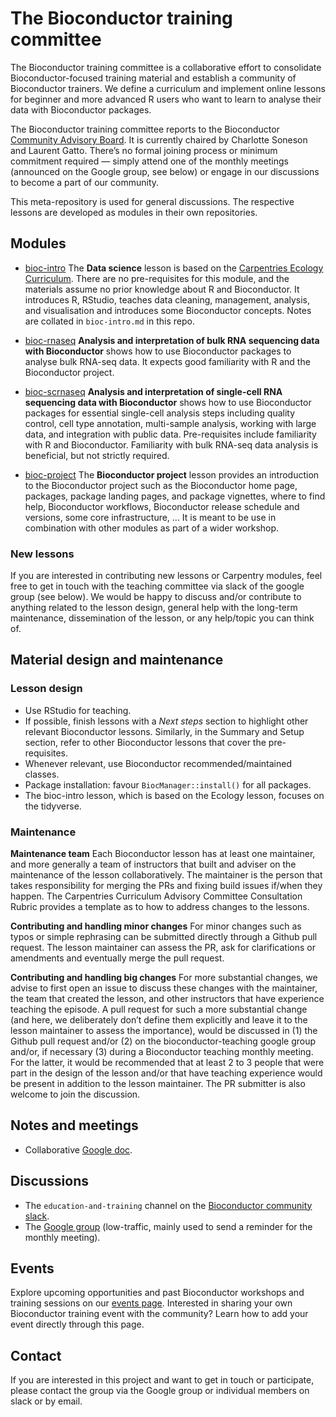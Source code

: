 # The Bioconductor training committee

The Bioconductor training committee is a collaborative effort to
consolidate Bioconductor-focused training material and establish
a community of Bioconductor trainers. We define a curriculum and
implement online lessons for beginner and more advanced R users
who want to learn to analyse their data with Bioconductor packages.

The Bioconductor training committee reports to the Bioconductor
[Community Advisory Board](http://bioconductor.org/about/community-advisory-board/).
It is currently chaired by Charlotte Soneson and Laurent Gatto.
There’s no formal joining process or minimum commitment required — simply attend one of the monthly meetings (announced on the Google group, see below) or engage in our discussions to become a part of our community.

This meta-repository is used for general discussions. The respective
lessons are developed as modules in their own repositories.

## Modules

- [bioc-intro](https://carpentries-incubator.github.io/bioc-intro/)
  The **Data science** lesson is based on the [Carpentries Ecology
  Curriculum](https://datacarpentry.org/lessons/#ecology-workshop). There
  are no pre-requisites for this module, and the materials assume no
  prior knowledge about R and Bioconductor. It introduces R, RStudio,
  teaches data cleaning, management, analysis, and visualisation and
  introduces some Bioconductor concepts. Notes are collated in
  `bioc-intro.md` in this repo.

- [bioc-rnaseq](https://carpentries-incubator.github.io/bioc-rnaseq/)
 **Analysis and interpretation of bulk RNA sequencing data with
  Bioconductor** shows how to use Bioconductor packages to analyse
  bulk RNA-seq data. It expects good familiarity with R and the
  Bioconductor project.

- [bioc-scrnaseq](https://carpentries-incubator.github.io/bioc-scrnaseq/)
  **Analysis and interpretation of single-cell RNA sequencing data with
  Bioconductor** shows how to use Bioconductor packages for essential single-cell
  analysis steps including quality control, cell type annotation, multi-sample
  analysis, working with large data, and integration with public data.
  Pre-requisites include familiarity with R and Bioconductor. Familiarity with
  bulk RNA-seq data analysis is beneficial, but not strictly required.    

- [bioc-project](https://carpentries-incubator.github.io/bioc-project/)
  The **Bioconductor project** lesson provides an introduction to the
  Bioconductor project such as the Bioconductor home page, packages,
  package landing pages, and package vignettes, where to find help,
  Bioconductor workflows, Bioconductor release schedule and versions,
  some core infrastructure, ... It is meant to be use in combination
  with other modules as part of a wider workshop.

### New lessons

If you are interested in contributing new lessons or Carpentry modules,
feel free to get in touch with the teaching committee via slack of the
google group (see below). We would be happy to discuss and/or contribute
to anything related to the lesson design, general help with the long-term
maintenance, dissemination of the lesson, or any help/topic you can think of.

## Material design and maintenance

### Lesson design

- Use RStudio for teaching.
- If possible, finish lessons with a *Next steps* section to highlight
  other relevant Bioconductor lessons. Similarly, in the Summary and
  Setup section, refer to other Bioconductor lessons that cover the
  pre-requisites.
- Whenever relevant, use Bioconductor recommended/maintained classes.
- Package installation: favour `BiocManager::install()` for all
  packages.
- The bioc-intro lesson, which is based on the Ecology lesson, focuses
  on the tidyverse.

### Maintenance

**Maintenance team** Each Bioconductor lesson has at least one
maintainer, and more generally a team of instructors that built and
adviser on the maintenance of the lesson collaboratively. The
maintainer is the person that takes responsibility for merging the PRs
and fixing build issues if/when they happen. The Carpentries
Curriculum Advisory Committee Consultation Rubric provides a template
as to how to address changes to the lessons.

**Contributing and handling minor changes** For minor changes such as
typos or simple rephrasing can be submitted directly through a Github
pull request. The lesson maintainer can assess the PR, ask for
clarifications or amendments and eventually merge the pull request.

**Contributing and handling big changes** For more substantial changes,
we advise to first open an issue to discuss these changes with the
maintainer, the team that created the lesson, and other instructors
that have experience teaching the episode. A pull request for such a
more substantial change (and here, we deliberately don’t define them
explicitly and leave it to the lesson maintainer to assess the
importance), would be discussed in (1) the Github pull request and/or
(2) on the bioconductor-teaching google group and/or, if necessary (3)
during a Bioconductor teaching monthly meeting. For the latter, it
would be recommended that at least 2 to 3 people that were part in the
design of the lesson and/or that have teaching experience would be
present in addition to the lesson maintainer. The PR submitter is also
welcome to join the discussion.


## Notes and meetings

- Collaborative [Google
  doc](https://docs.google.com/document/d/1s2QMk5XA-uhBVprAO3ZDk1Yfv1cnUWLp9zdvYq9Feu4/edit#).

## Discussions

- The `education-and-training` channel on the [Bioconductor community
  slack](https://slack.bioconductor.org/).
- The [Google group](https://groups.google.com/g/bioconductor-teaching/) (low-traffic, mainly used to send a reminder for the monthly meeting).  

## Events

Explore upcoming opportunities and past Bioconductor workshops and training sessions on our [events page](https://www.bioconductor.org/help/events/). Interested in sharing your own Bioconductor training event with the community? Learn how to add your event directly through this page.  

## Contact

If you are interested in this project and want to get in touch or
participate, please contact the group via the Google group or
individual members on slack or by email.
